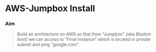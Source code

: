 # AWS-Jumpbox Install
### **Aim**
> Build an architecture on AWS so that from "Jumpbox" *(aka Bastion host)* we can access to "Final instance" which is located in private subnet and ping "google.com".


